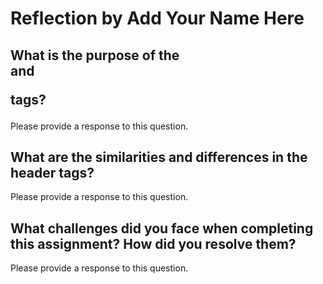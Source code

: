 # Reflection by Add Your Name Here

## What is the purpose of the <div> and <p> tags?

Please provide a response to this question.

## What are the similarities and differences in the header tags?

Please provide a response to this question.

## What challenges did you face when completing this assignment? How did you resolve them?

Please provide a response to this question.
